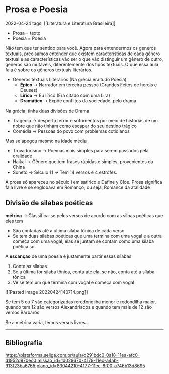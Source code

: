 # Prosa e Poesia
2022-04-24
tags: [[Literatura e Literatura Brasileira]] 

* Prosa = texto
* Poesia = Poesia

Não tem que ter sentido para você.
Agora para entendermos os generos textuais, precisamos entender que existem características de cada gênero textual e as características vão ser o que vão distinguir um gênero de outro, generos são mutáveis, diferentemente dos tipos textuais. O que essa aula fala é sobre os gêneros textuais literários.


* Generos textuais Literários (Na grécia era tudo Poesia)
	* **Épico** → Narrador em terceira pessoa  (Grandes Feitos de herois e Deuses)
	* **Lírico** → Eu lírico (Era citado com uma Lira)
	* **Dramático** → Expõe conflitos da sociedade, pelo drama

Na grécia, tinha duas divisões de Drama

* Tragedia → desperta terror e sofrimentos por meio de histórias de um nobre que não tinham como escapar do seu destino trágico
* Comédia → Pessoas do povo com problemas cotidianos

Mas se apegou mesmo na idade média

* Trovadorismo → Poemas mais simples para serem passados pela oralidade
* Haikai →  Gênero que tem frases rápidas e simples, provenientes da China
* Soneto → Século 11 -> Tem 14 versos e 4 estrofes.

A prosa só apareceu no século I em satirico e Dafine y Cloe. Prosa significa fala livre e se englobava em Romanço, ou seja, Romance da atalidade 

## Divisão de silabas poéticas

**métrica** → Classifica-se pelos versos de acordo com as silbas poéticas que eles tem

* São contadas até a última silaba tônica de cada verso
*  Se tem duas sílabas poéticas que uma termina com uma vogal e a outra começa com uma vogal, elas se juntam se contam como uma sílaba poética so

A **escançao** de uma poesia é justamente partir essas sílabas

1. Conte as sílabas
2. Se a última for sílaba tônica, conta até ela, se não, conta até a sílaba tônica
3. Vê se tem um que termina com vogal e começa com vogal

![[Pasted image 20220424140714.png]]


Se tem 5 ou 7 são categorizadas reredondilha menor e redondilha maior, quando tem 12 são versos Alexandriacos e quando tem mais de 12 são versos Bárbaros

Se a métrica varia, temos versos livres.


-----------------------------------------------
## Bibliografia
https://plataforma.seliga.com.br/aula/d291bdc0-0a18-11ea-afc0-d1952d970ec0;missao_id=1d029670-4179-11ec-a4ab-913f23ba6765;plano_id=83044210-4177-11ec-8f00-a746b13d8695
